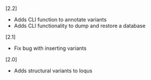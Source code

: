 [2.2]

- Adds CLI function to annotate variants
- Adds CLI functionality to dump and restore a database

[2.1]

- Fix bug with inserting variants

[2.0]

- Adds structural variants to loqus
